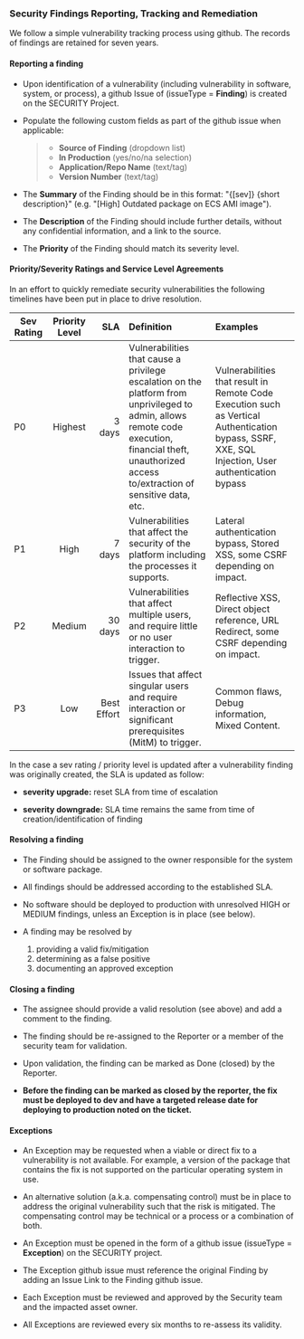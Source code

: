 ### Security Findings Reporting, Tracking and Remediation

We follow a simple vulnerability tracking process using github. The
records of findings are retained for seven years.

#### Reporting a finding

- Upon identification of a vulnerability (including vulnerability in software,
  system, or process), a github Issue of (issueType =
  **Finding**) is created on the SECURITY Project.

- Populate the following custom fields as part of the github issue when
  applicable:

  > - **Source of Finding** (dropdown list)
  > - **In Production** (yes/no/na selection)
  > - **Application/Repo Name** (text/tag)
  > - **Version Number** (text/tag)

- The **Summary** of the Finding should be in this format: "{\[sev\]} {short
  description}" (e.g. "[High] Outdated package on ECS AMI image").

- The **Description** of the Finding should include further details, without
    any confidential information, and a link to the source.

- The **Priority** of the Finding should match its severity level.

#### Priority/Severity Ratings and Service Level Agreements

In an effort to quickly remediate security vulnerabilities the following timelines have been put in place to drive resolution.

| Sev Rating | Priority Level | SLA        | Definition | Examples |
| ---------- |:--------------:| ----------:| :----------| :--------|
| P0         | Highest        | 3 days     | Vulnerabilities that cause a privilege escalation on the platform from unprivileged to admin, allows remote code execution, financial theft, unauthorized access to/extraction of sensitive data, etc. |  Vulnerabilities that result in Remote Code Execution such as Vertical Authentication bypass, SSRF, XXE, SQL Injection, User authentication bypass |
| P1         | High           | 7 days     | Vulnerabilities that affect the security of the platform including the processes it supports. |   Lateral authentication bypass, Stored XSS, some CSRF depending on impact. |
| P2         | Medium         | 30 days    | Vulnerabilities that affect multiple users, and require little or no user interaction to trigger. |  Reflective XSS, Direct object reference, URL Redirect, some CSRF depending on impact. |
| P3         | Low            | Best Effort| Issues that affect singular users and require interaction or significant prerequisites (MitM) to trigger.  | Common flaws, Debug information, Mixed Content.  |

In the case a sev rating / priority level is updated after a vulnerability
finding was originally created, the SLA is updated as follow:

- **severity upgrade:** reset SLA from time of escalation

- **severity downgrade:** SLA time remains the same from time of
  creation/identification of finding

#### Resolving a finding

- The Finding should be assigned to the owner responsible for the system or
  software package.

- All findings should be addressed according to the established SLA.

- No software should be deployed to production with unresolved HIGH or MEDIUM
  findings, unless an Exception is in place (see below).

- A finding may be resolved by

    1. providing a valid fix/mitigation
    2. determining as a false positive
    3. documenting an approved exception

#### Closing a finding

- The assignee should provide a valid resolution (see above) and add a comment
  to the finding.

- The finding should be re-assigned to the Reporter or a member of the security
  team for validation.

- Upon validation, the finding can be marked as Done (closed) by the Reporter.

- **Before the finding can be marked as closed by the reporter, the fix must
  be deployed to dev and have a targeted release date for deploying to
  production noted on the ticket.**

#### Exceptions

- An Exception may be requested when a viable or direct fix to a vulnerability
  is not available. For example, a version of the package that contains the
  fix is not supported on the particular operating system in use.

- An alternative solution (a.k.a. compensating control) must be in place to
  address the original vulnerability such that the risk is mitigated. The
  compensating control may be technical or a process or a combination of both.

- An Exception must be opened in the form of a github issue
  (issueType = **Exception**) on the SECURITY project.

- The Exception github issue must reference the original Finding
  by adding an Issue Link to the Finding github issue.

- Each Exception must be reviewed and approved by the Security team and the
  impacted asset owner.

- All Exceptions are reviewed every six months to re-assess its validity.
